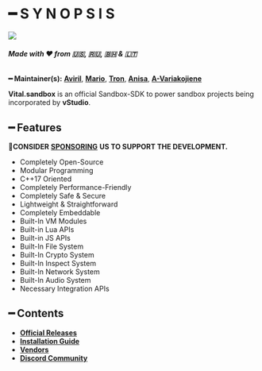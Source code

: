 # ━ S Y N O P S I S

![](https://cdn.discordapp.com/attachments/867657575725269003/907028708823539712/vStudio.png)

###### **Made with :heart: from 🇺🇸, 🇷🇺, 🇧🇭 & 🇱🇹**
**━ Maintainer(s):** [**Aviril**](https://github.com/Aviril), [**Mario**](https://github.com/OvileAmriam), [**Tron**](https://github.com/OvileAmriam), [**Anisa**](https://github.com/Anisa-Nur), [**A-Variakojiene**](https://github.com/A-Variakojiene)

**Vital.sandbox** is an official Sandbox-SDK to power sandbox projects being incorporated by **vStudio**.

## ━ Features

💎**CONSIDER** [**SPONSORING**](https://ko-fi.com/ovStudio) **US TO SUPPORT THE DEVELOPMENT.**

* Completely Open-Source
* Modular Programming
* C++17 Oriented
* Completely Performance-Friendly
* Completely Safe & Secure
* Lightweight & Straightforward
* Completely Embeddable
* Built-In VM Modules
* Built-in Lua APIs
* Built-in JS APIs
* Built-In File System
* Built-In Crypto System
* Built-In Inspect System
* Built-In Network System
* Built-In Audio System
* Necessary Integration APIs

## ━ Contents

* [**Official Releases**](https://github.com/ov-studio/Vital.sandbox/releases)
* [**Installation Guide**](https://github.com/ov-studio/Vital.sandbox/wiki)
* [**Vendors**](https://github.com/ov-studio/Vital.sandbox/blob/main/VENDOR.md)
* [**Discord Community**](http://discord.gg/sVCnxPW)
